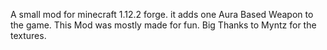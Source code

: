 A small mod for minecraft 1.12.2 forge. it adds one Aura Based Weapon to the game. This Mod was mostly made for fun. Big Thanks to Myntz for the textures. 
